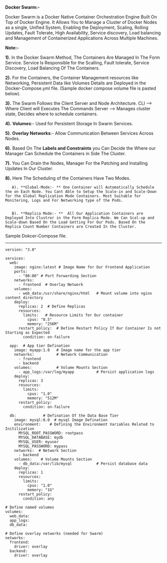 **Docker Swarm:-**

Docker Swarm is a Docker Native Container Orchestration Engine Built On Top of Docker Engine. It Allows You to Manage a Cluster of Docker Nodes as a single, Unified System, Enabling the Deployment, Scaling, Rolling Updates, Fault Tolerate, High Availability, Service discovery, Load balancing and Management of Containerized Applications Across Multiple Machines.

**Note:-** 

**1).** In the Docker Swarm Method, The Containers Are Managed In The Form Service. Service Is Responsible for the Scalling, Fault tolerate, Service Discovery, Load Balancing Of The Containers.

**2).** For the Containers, the Container Management resources like Networking, Persistent Data like Volumes Details are Deployed in the Docker-Compose.yml file. (Sample docker compose volume file is pasted below).

**3).** The Swarm Follows the Client Server and Node Architecture.
     CLI    --> Where Client will Executes The Commands
     Server --> Manages cluster state, Decides where to schedule containers. 
     
**4).** **Volumes**:- Used for Persistent Storage In Swarm Services.

**5).** **Overlay Networks**:- Allow Communication Between Services Across Nodes.

**6).**  Based On The **Labels and Constraints** you Can Decide the Where our Manager Can Schedule the Containers in Side The Cluster.

**7).** You Can Drain the Nodes, Manager For the Patching and Installing Updates In Our Cluster. 

**8).** Here The Scheduling of the Containers Have Two Modes.

       A). **Global-Mode:- ** One Container will Automatically Schedule the on Each Node. You Cant Able to Setup the Scale-in and Scale-Down for the Global Replication Mode Containers. Most Suitable for Monitering, Logs and For Networking type of the Pods. 

       
       B). **Replica Mode:- **  All Our Application Containers are Deployed Into Clustrer in the Form Replica Mode. We Can Scal-up and Scale-down Based On the Load Getting For Our Pods. Based On the Replica Count Number Containers are Created In the Cluster.

Sample Dokcer-Compose file.   


------------------------------------

```
version: "3.8"

services:
  web: 
    image: nginx:latest # Image Name for Our Frontend Application
    ports:
      - "80:80" # Port Forwarding Section
    networks:
      - frontend  # Overlay Network
    volumes:
      - web_data:/usr/share/nginx/html   # Mount volume into nginx content directory
    deploy:
      replicas: 2  # Define Replicas
      resources:
        limits:   # Resource Limits for Our container
          cpus: "0.5"
          memory: "256M"
      restart_policy:  # Define Restart Policy If Our Container Is not Starting as Expected
        condition: on-failure

  app:  # App tier Defination
    image: myapp:1.0   # Image name for the app tier
    networks:          # Network Communication
      - frontend
      - backend
    volumes:           # Volume Mounts Section
      - app_logs:/var/log/myapp          # Persist application logs
    deploy:
      replicas: 3
      resources:
        limits:
          cpus: "1.0"
          memory: "512M"
      restart_policy:
        condition: on-failure

  db:            # Defination Of the Data Base Tier
    image: mysql:8.0  # mysql Image Defination
    environment:    # Defining the Environment Variables Related to Initilization
      MYSQL_ROOT_PASSWORD: rootpass
      MYSQL_DATABASE: mydb
      MYSQL_USER: myuser
      MYSQL_PASSWORD: mypass
    networks:  # Network Section
      - backend
    volumes:    # Volume Mounts Section
      - db_data:/var/lib/mysql           # Persist database data
    deploy:
      replicas: 1
      resources:
        limits:
          cpus: "1.0"
          memory: "1G"
      restart_policy:
        condition: any

# Define named volumes
volumes:
  web_data:
  app_logs:
  db_data:

# Define overlay networks (needed for Swarm)
networks:
  frontend:
    driver: overlay
  backend:
    driver: overlay
```


